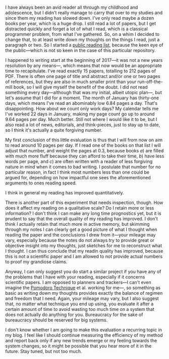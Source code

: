 I have always been an avid reader all through my childhood and adolescence, but I didn't really manage to carry that over to my studies and since them my reading has slowed down. I've only read maybe a dozen books per year, which is a huge drop. I still read a lot of papers, but I get distracted quickly and forget a lot of what I read, which is a classical programmer problem, from what I've gathered. So, on a whim I decided to change that, to at least write down my thoughts on the things I read, just a paragraph or two. So I started a [public reading list](https://github.com/hellerve/ptolemy), because the keen eye of the public—which is not so keen in the case of this particular repository.

I happened to writing start at the beginning of 2017—it was not a new years resolution by any means—, which means that now would be an appropriate time to recapitulate. I've read exactly 15 papers, totalling to 212 pages of PDF. There is often one page of title and abstract and/or one or two pages of references, but they are also in much smaller print than your run-off-the-mill book, so I will give myself the benefit of the doubt. I did not read something every day—although that was my initial, albeit utopic plan—, but let's assume that I did for a moment. The month of January has thirty-one days, which means I've read an abominably low 6.84 pages a day. That's disappointing. How about we count only work days? My calendar tells me I've worked 22 days in January, making my page count go up to around 9.64 pages per day. Much better. Still not where I would like it to be, but I also read a lot of news, editorials, and think-pieces, just to stay up to date, so I think it's actually a quite forgiving number.

My first conclusion of this little evaluation is thus that I will from now on aim to read around 10 pages per day. If I read one of the books on that list I will adjust that number, and weight the pages at 0.3, because books _a_) are filled with much more fluff because they can afford to take their time, _b_) have less words per page, and _c_) are often written with a reader of less forgiving nature in mind when it comes to bad writing. I postulate that number for no particular reason, in fact I think most numbers less than one could be argued for, depending on how impactful one sees the aforementioned arguments to ones reading speed.

I think in general my reading has improved quantitatively.

There is another part of this experiment that needs inspection, though. How does it affect my reading on a qualitative scale? Do I retain more or less information? I don't think I can make any long time prognostics yet, but it is prudent to say that the overall quality of my reading has improved. I don't think I actually retain that much more in active memory, but skimming through my notes I can clearly get a good picture of what I thought when reading the paper and the conclusions I drew from it—your mileage may vary, especially because the notes do not always try to provide great or objective insight into my thoughts, just sketches for me to reconstruct what I thought. I can thus conclude that my readin quality has improved, because this is not a scientific paper and I am allowed to not provide actual numbers to proof my grandiose claims.

Anyway, I can only suggest you do start a similar project if you have any of the problems that I have with your reading, especially if it concerns scientific papers. I am opposed to planners and trackers—I can't even imagine the [Pomodoro Technique](https://en.wikipedia.org/wiki/Pomodoro_Technique) et al. working for me—, so something as basic as writing down my thoughts provides exactly the balance of regimen and freedom that I need. Again, your mileage may vary, but I also suggest that, no matter what technique you end up using, you evaluate it after a certain amount of time to avoid wasting too much time on a system that does not actually do anything for you. Bureaucracy for the sake of bureaucracy should be reserved for big systems.

I don't know whether I am going to make this evaluation a recurring topic in my blog. I feel like I should continue measuring the efficiency of my method and report back only if any new trends emerge or my feeling towards the system changes, so it might be possible that you hear more of it in the future. Stay tuned, but not too much.
